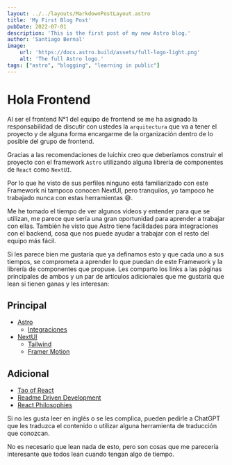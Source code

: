 ```yaml
---
layout: ../../layouts/MarkdownPostLayout.astro
title: 'My First Blog Post'
pubDate: 2022-07-01
description: 'This is the first post of my new Astro blog.'
author: 'Santiago Bernal'
image:
    url: 'https://docs.astro.build/assets/full-logo-light.png'
    alt: 'The full Astro logo.'
tags: ["astro", "blogging", "learning in public"]
---
```


# Hola Frontend

Al ser el frontend N°1 del equipo de frontend se me ha asignado la responsabilidad de discutir con ustedes la `arquitectura` que va a tener el proyecto y de alguna forma encargarme de la organización dentro de lo posible del grupo de frontend.

Gracias a las recomendaciones de luichix creo que deberíamos construir el proyecto con el framework `Astro` utilizando alguna librería de componentes de `React` como `NextUI`.

Por lo que he visto de sus perfiles ninguno está familiarizado con este Framework ni tampoco conocen NextUI, pero tranquilos, yo tampoco he trabajado nunca con estas herramientas 😅​.

Me he tomado el tiempo de ver algunos videos y entender para que se utilizan, me parece que sería una gran oportunidad para aprender a trabajar con ellas. También he visto que Astro tiene facilidades para integraciones con el backend, cosa que nos puede ayudar a trabajar con el resto del equipo más fácil.

Si les parece bien me gustaría que ya definamos esto y que cada uno a sus tiempos, se comprometa a aprender lo que puedan de este Framework y la librería de componentes que propuse.
Les comparto los links a las páginas principales de ambos y un par de artículos adicionales que me gustaría que lean si tienen ganas y les interesan:

## Principal

- [Astro](https://astro.build)
  - [Integraciones](https://astro.build/integrations)
- [NextUI](https://nextui.org)
  - [Tailwind](https://tailwindcss.com)
  - [Framer Motion](https://www.framer.com/motion)

## Adicional

- [Tao of React](https://alexkondov.com/tao-of-react)
- [Readme Driven Development](https://tom.preston-werner.com/2010/08/23/readme-driven-development.html)
- [React Philosophies](https://github.com/mithi/react-philosophies)

Si no les gusta leer en inglés o se les complica, pueden pedirle a ChatGPT que les traduzca el contenido o utilizar alguna herramienta de traducción que conozcan.

No es necesario que lean nada de esto, pero son cosas que me parecería interesante que todos lean cuando tengan algo de tiempo.